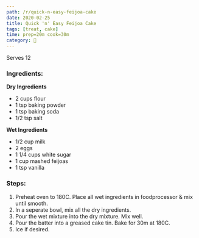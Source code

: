 ```yaml
---
path: /r/quick-n-easy-feijoa-cake
date: 2020-02-25
title: Quick 'n' Easy Feijoa Cake
tags: [treat, cake]
time: prep=20m cook=30m
category: 🍰
---
```


Serves 12

### Ingredients:

**Dry Ingredients**

-   2 cups flour
-   1 tsp baking powder
-   1 tsp baking soda
-   1/2 tsp salt

**Wet Ingredients**

-   1/2 cup milk
-   2 eggs
-   1 1/4 cups white sugar
-   1 cup mashed feijoas
-   1 tsp vanilla

### Steps:

1. Preheat oven to 180C. Place all wet ingredients in foodprocessor & mix until smooth.
2. In a seperate bowl, mix all the dry ingredients.
3. Pour the wet mixture into the dry mixture. Mix well.
4. Pour the batter into a greased cake tin. Bake for 30m at 180C.
5. Ice if desired.

